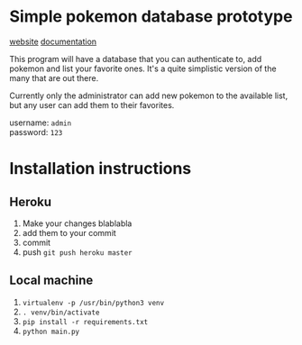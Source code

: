 # Simple pokemon database prototype #
[website](https://pokemon-tsoha.herokuapp.com/)
[documentation](https://github.com/vikke1234/pokemon/tree/master/doc)

This program will have a database that you can authenticate to, add pokemon and list your favorite ones. It's a quite simplistic version of the many that are out there.

Currently only the administrator can add new pokemon to the available list, but any user can add them to their favorites.

username: `admin`   
password: `123`

# Installation instructions

## Heroku
1. Make your changes blablabla
2. add them to your commit
3. commit
3. push ``git push heroku master``

## Local machine

1. `virtualenv -p /usr/bin/python3 venv`
2. `. venv/bin/activate`
3. `pip install -r requirements.txt`
4. `python main.py`
